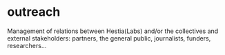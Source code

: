 # outreach
Management of relations between Hestia(Labs) and/or the collectives and external stakeholders: partners, the general public, journalists, funders, researchers...

